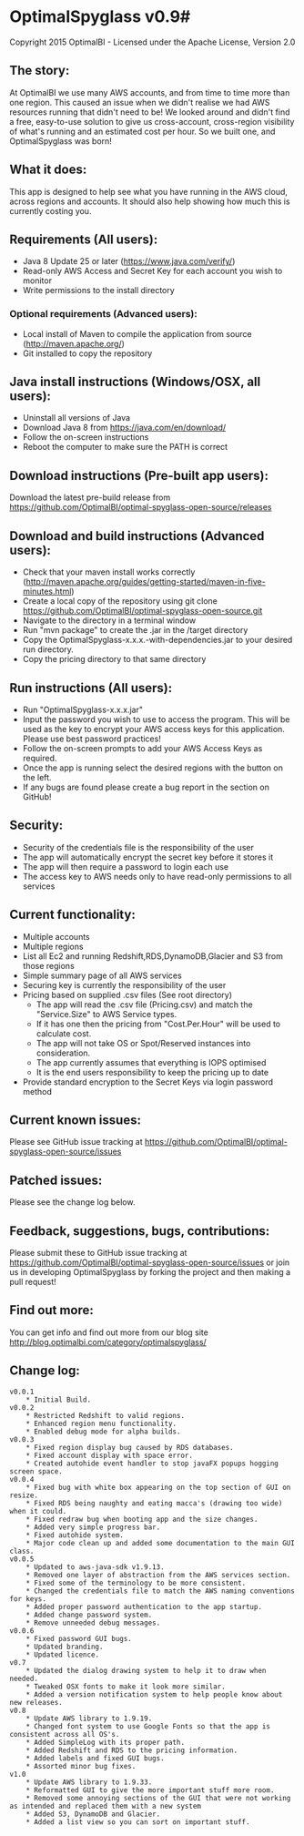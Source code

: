 # OptimalSpyglass v0.9#
Copyright 2015 OptimalBI - Licensed under the Apache License, Version 2.0

## The story: ##
At OptimalBI we use many AWS accounts, and from time to time more than one region. This caused an issue when we didn't realise we had AWS resources running that didn't need to be! We looked around and didn't find a free, easy-to-use solution to give us cross-account, cross-region visibility of what's running and an estimated cost per hour. So we built one, and OptimalSpyglass was born!

## What it does: ##
This app is designed to help see what you have running in the AWS cloud, across regions and accounts.
It should also help showing how much this is currently costing you.

## Requirements (All users): ##
* Java 8 Update 25 or later (https://www.java.com/verify/)
* Read-only AWS Access and Secret Key for each account you wish to monitor
* Write permissions to the install directory

### Optional requirements (Advanced users): ###
* Local install of Maven to compile the application from source (http://maven.apache.org/)
* Git installed to copy the repository    

## Java install instructions (Windows/OSX, all users): ##
* Uninstall all versions of Java
* Download Java 8 from https://java.com/en/download/
* Follow the on-screen instructions
* Reboot the computer to make sure the PATH is correct

## Download instructions (Pre-built app users): ##
Download the latest pre-build release from https://github.com/OptimalBI/optimal-spyglass-open-source/releases

## Download and build instructions (Advanced users): ##
* Check that your maven install works correctly (http://maven.apache.org/guides/getting-started/maven-in-five-minutes.html)
* Create a local copy of the repository using git clone https://github.com/OptimalBI/optimal-spyglass-open-source.git
* Navigate to the directory in a terminal window
* Run "mvn package" to create the .jar in the /target directory
* Copy the OptimalSpyglass-x.x.x.-with-dependencies.jar to your desired run directory.
* Copy the pricing directory to that same directory

## Run instructions (All users): ##
* Run "OptimalSpyglass-x.x.x.jar"
* Input the password you wish to use to access the program. This will be used as the key to encrypt your AWS access keys for this application. Please use best password practices!
* Follow the on-screen prompts to add your AWS Access Keys as required.
* Once the app is running select the desired regions with the button on the left.
* If any bugs are found please create a bug report in the section on GitHub!

## Security: ##
* Security of the credentials file is the responsibility of the user
* The app will automatically encrypt the secret key before it stores it
* The app will then require a password to login each use
* The access key to AWS needs only to have read-only permissions to all services

## Current functionality: ##
* Multiple accounts
* Multiple regions
* List all Ec2 and running Redshift,RDS,DynamoDB,Glacier and S3 from those regions
* Simple summary page of all AWS services
* Securing key is currently the responsibility of the user
* Pricing based on supplied .csv files (See root directory)
    * The app will read the .csv file (Pricing.csv) and match the "Service.Size" to AWS Service types.
    * If it has one then the pricing from "Cost.Per.Hour" will be used to calculate cost.
    * The app will not take OS or Spot/Reserved instances into consideration.
    * The app currently assumes that everything is IOPS optimised
    * It is the end users responsibility to keep the pricing up to date
* Provide standard encryption to the Secret Keys via login password method

## Current known issues: ##
Please see GitHub issue tracking at https://github.com/OptimalBI/optimal-spyglass-open-source/issues

## Patched issues: ##
Please see the change log below.

## Feedback, suggestions, bugs, contributions: ##
Please submit these to GitHub issue tracking at https://github.com/OptimalBI/optimal-spyglass-open-source/issues or join us in developing OptimalSpyglass by forking the project and then making a pull request!

## Find out more: ##
You can get info and find out more from our blog site http://blog.optimalbi.com/category/optimalspyglass/

## Change log: ##
```
v0.0.1
	* Initial Build.
v0.0.2
	* Restricted Redshift to valid regions.
	* Enhanced region menu functionality.
	* Enabled debug mode for alpha builds.
v0.0.3
	* Fixed region display bug caused by RDS databases.
	* Fixed account display with space error.
	* Created autohide event handler to stop javaFX popups hogging screen space.
v0.0.4
	* Fixed bug with white box appearing on the top section of GUI on resize.
	* Fixed RDS being naughty and eating macca's (drawing too wide) when it could.
	* Fixed redraw bug when booting app and the size changes.
	* Added very simple progress bar.
	* Fixed autohide system.
	* Major code clean up and added some documentation to the main GUI class.
v0.0.5
	* Updated to aws-java-sdk v1.9.13.
	* Removed one layer of abstraction from the AWS services section.
	* Fixed some of the terminology to be more consistent.
	* Changed the credentials file to match the AWS naming conventions for keys.
	* Added proper password authentication to the app startup.
	* Added change password system.
	* Remove unneeded debug messages.
v0.0.6
	* Fixed password GUI bugs.
	* Updated branding.
	* Updated licence.
v0.7
	* Updated the dialog drawing system to help it to draw when needed.
	* Tweaked OSX fonts to make it look more similar.
	* Added a version notification system to help people know about new releases.
v0.8
	* Update AWS library to 1.9.19.
	* Changed font system to use Google Fonts so that the app is consistent across all OS's.
	* Added SimpleLog with its proper path.
	* Added Redshift and RDS to the pricing information.
	* Added labels and fixed GUI bugs.
	* Assorted minor bug fixes.
v1.0
    * Update AWS library to 1.9.33.
    * Reformatted GUI to give the more important stuff more room.
    * Removed some annoying sections of the GUI that were not working as intended and replaced them with a new system
    * Added S3, DynamoDB and Glacier.
    * Added a list view so you can sort on important stuff.
```
